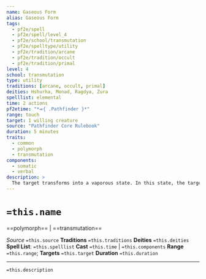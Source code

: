 ```yaml
---
name: Gaseous Form
alias: Gaseous Form
tags:
  - pf2e/spell
  - pf2e/spell/level_4
  - pf2e/school/transmutation
  - pf2e/spelltype/utility
  - pf2e/tradition/arcane
  - pf2e/tradition/occult
  - pf2e/tradition/primal
level: 4
school: transmutation
type: utility
traditions: [arcane, occult, primal]
deities: Hshurha, Monad, Ragdya, Zura
spelllist: elemental
time: 2 actions
pf2etime: "*⬺{ .Pathfinder }*"
range: touch
target: 1 willing creature
source: "Pathfinder Core Rulebook"
duration: 5 minutes
traits:
  - common
  - polymorph
  - transmutation
components:
  - somatic
  - verbal
description: >
  The target transforms into a vaporous state. In this state, the target is amorphous. It loses any item bonus to AC and all other effects and bonuses from armor, and it uses its proficiency modifier for unarmored defense. It gains resistance 8 to physical damage and is immune to precision damage. It can't cast spells, activate items, or use actions that have the attack or manipulate trait. It gains a fly Speed of 10 feet and can slip through tiny cracks. The target can Dismiss the spell.
---
```

# `=this.name`
==polymorph== | ==transmutation==

*Source* `=this.source`
**Traditions** `=this.traditions`
**Deities** `=this.deities`
**Spell List**: `=this.spelllist`
**Cast** `=this.time` | `=this.components`
**Range** `=this.range`; **Targets** `=this.target`
**Duration** `=this.duration`

***
`=this.description`